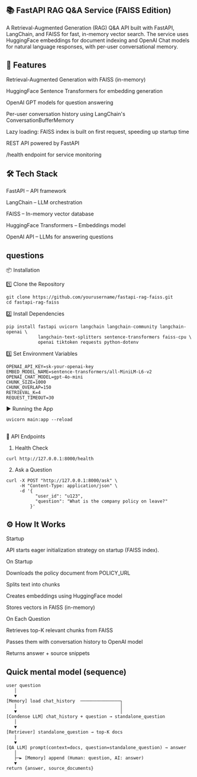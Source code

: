 ## 📚 FastAPI RAG Q&A Service (FAISS Edition)

A Retrieval-Augmented Generation (RAG) Q&A API built with FastAPI, LangChain, and FAISS for fast, in-memory vector search.
The service uses HuggingFace embeddings for document indexing and OpenAI Chat models for natural language responses, with per-user conversational memory.

## 🚀 Features

Retrieval-Augmented Generation with FAISS (in-memory)

HuggingFace Sentence Transformers for embedding generation

OpenAI GPT models for question answering

Per-user conversation history using LangChain's ConversationBufferMemory

Lazy loading: FAISS index is built on first request, speeding up startup time

REST API powered by FastAPI

/health endpoint for service monitoring

## 🛠️ Tech Stack

FastAPI – API framework

LangChain – LLM orchestration

FAISS – In-memory vector database

HuggingFace Transformers – Embeddings model

OpenAI API – LLMs for answering questions

## questions

📦 Installation

1️⃣ Clone the Repository

```
git clone https://github.com/yourusername/fastapi-rag-faiss.git
cd fastapi-rag-faiss

```

2️⃣ Install Dependencies

```
pip install fastapi uvicorn langchain langchain-community langchain-openai \
            langchain-text-splitters sentence-transformers faiss-cpu \
            openai tiktoken requests python-dotenv

```

3️⃣ Set Environment Variables

```
OPENAI_API_KEY=sk-your-openai-key
EMBED_MODEL_NAME=sentence-transformers/all-MiniLM-L6-v2
OPENAI_CHAT_MODEL=gpt-4o-mini
CHUNK_SIZE=1000
CHUNK_OVERLAP=150
RETRIEVAL_K=4
REQUEST_TIMEOUT=30
```

▶️ Running the App

```
uvicorn main:app --reload

```

## 
📡 API Endpoints
1. Health Check
```
curl http://127.0.0.1:8000/health

```
2. Ask a Question
```
curl -X POST "http://127.0.0.1:8000/ask" \
     -H "Content-Type: application/json" \
     -d '{
           "user_id": "u123",
           "question": "What is the company policy on leave?"
         }'

```
## ⚙️ How It Works

Startup

API starts eager initialization strategy on startup (FAISS index).

On Startup

Downloads the policy document from POLICY_URL

Splits text into chunks

Creates embeddings using HuggingFace model

Stores vectors in FAISS (in-memory)

On Each Question

Retrieves top-K relevant chunks from FAISS

Passes them with conversation history to OpenAI model

Returns answer + source snippets

## Quick mental model (sequence)
```
user question
   │
   ▼
[Memory] load chat_history  ───────────────┐
   │                                       │
   ▼                                       │
[Condense LLM] chat_history + question → standalone_question
   │
   ▼
[Retriever] standalone_question → top-K docs
   │
   ▼
[QA LLM] prompt(context=docs, question=standalone_question) → answer
   │
   ├─► [Memory] append (Human: question, AI: answer)
   ▼
return {answer, source_documents}

```